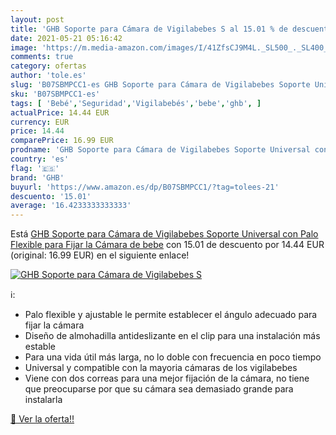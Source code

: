 ```yaml
---
layout: post
title: 'GHB Soporte para Cámara de Vigilabebes S al 15.01 % de descuento'
date: 2021-05-21 05:16:42
image: 'https://m.media-amazon.com/images/I/41ZfsCJ9M4L._SL500_._SL400_.jpg'
comments: true
category: ofertas
author: 'tole.es'
slug: 'B07SBMPCC1-es GHB Soporte para Cámara de Vigilabebes Soporte Universal...'
sku: 'B07SBMPCC1-es'
tags: [ 'Bebé','Seguridad','Vigilabebés','bebe','ghb', ]
actualPrice: 14.44 EUR
currency: EUR
price: 14.44
comparePrice: 16.99 EUR
prodname: 'GHB Soporte para Cámara de Vigilabebes Soporte Universal con Palo Flexible para Fijar la Cámara de bebe'
country: 'es'
flag: '🇪🇸'
brand: 'GHB'
buyurl: 'https://www.amazon.es/dp/B07SBMPCC1/?tag=tolees-21'
descuento: '15.01'
average: '16.4233333333333'
---
```


Está [GHB Soporte para Cámara de Vigilabebes Soporte Universal con Palo Flexible para Fijar la Cámara de bebe](https://www.amazon.es/dp/B07SBMPCC1/?tag=tolees-21) con 15.01 de descuento por 14.44 EUR (original: 16.99 EUR) en el siguiente enlace!

[![GHB Soporte para Cámara de Vigilabebes S](https://m.media-amazon.com/images/I/41ZfsCJ9M4L._SL500_._SL400_.jpg)](https://www.amazon.es/dp/B07SBMPCC1/?tag=tolees-21)

ℹ️:

- Palo flexible y ajustable le permite establecer el ángulo adecuado para fijar la cámara
- Diseño de almohadilla antideslizante en el clip para una instalación más estable
- Para una vida útil más larga, no lo doble con frecuencia en poco tiempo
- Universal y compatible con la mayoria cámaras de los vigilabebes
- Viene con dos correas para una mejor fijación de la cámara, no tiene que preocuparse por que su cámara sea demasiado grande para instalarla

[🛒 Ver la oferta!!](https://www.amazon.es/dp/B07SBMPCC1/?tag=tolees-21)
